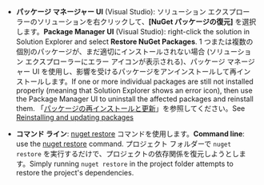 - <span data-ttu-id="dd365-101">**パッケージ マネージャー UI** (Visual Studio): ソリューション エクスプローラーのソリューションを右クリックして、**[NuGet パッケージの復元]** を選択します。</span><span class="sxs-lookup"><span data-stu-id="dd365-101">**Package Manager UI** (Visual Studio): right-click the solution in Solution Explorer and select **Restore NuGet Packages**.</span></span> <span data-ttu-id="dd365-102">1 つまたは複数の個別のパッケージが、まだ適切にインストールされない場合 (ソリューション エクスプローラーにエラー アイコンが表示される)、パッケージ マネージャー UI を使用し、影響を受けるパッケージをアンインストールして再インストールします。</span><span class="sxs-lookup"><span data-stu-id="dd365-102">If one or more individual packages are still not installed properly (meaning that Solution Explorer shows an error icon), then use the Package Manager UI to uninstall the affected packages and reinstall them.</span></span> <span data-ttu-id="dd365-103">「[パッケージの再インストールと更新](../Consume-Packages/Reinstalling-and-Updating-Packages.md)」を参照してください。</span><span class="sxs-lookup"><span data-stu-id="dd365-103">See [Reinstalling and updating packages](../Consume-Packages/Reinstalling-and-Updating-Packages.md)</span></span>

- <span data-ttu-id="dd365-104">**コマンド ライン**: [nuget restore](../tools/cli-ref-restore.md) コマンドを使用します。</span><span class="sxs-lookup"><span data-stu-id="dd365-104">**Command line**: use the [nuget restore](../tools/cli-ref-restore.md) command.</span></span> <span data-ttu-id="dd365-105">プロジェクト フォルダーで `nuget restore` を実行するだけで、プロジェクトの依存関係を復元しようとします。</span><span class="sxs-lookup"><span data-stu-id="dd365-105">Simply running `nuget restore` in the project folder attempts to restore the project's dependencies.</span></span>
